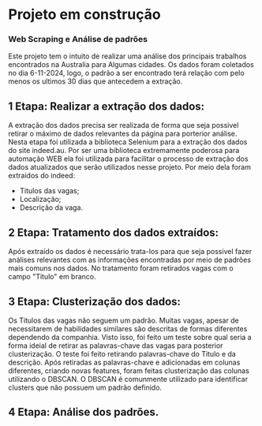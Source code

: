 # Projeto em construção


### Web Scraping e Análise de padrões

Este projeto tem o intuito de realizar uma análise dos principais trabalhos encontrados na Australia para Algumas cidades. 
Os dados foram coletados no dia 6-11-2024, logo, o padrão a ser encontrado terá relação com  pelo menos os ultimos 30 dias que antecedem a extração.

## 1 Etapa: Realizar a extração dos dados:
A extração dos dados precisa ser realizada de forma que seja possivel retirar o máximo de dados relevantes da página para porterior análise. Nesta etapa foi utilizada a biblioteca Selenium para a extração dos dados do site indeed.au. Por ser uma biblioteca extremamente poderosa para automação WEB ela foi utilizada para facilitar o processo de extração dos dados atualizados que serão utilizados nesse projeto. Por meio dela foram extraidos do indeed:
- Titulos das vagas;
- Localização;
- Descrição da vaga.

  
## 2 Etapa: Tratamento dos dados extraídos: 
Após extraído os dados é necessário trata-los para que seja possivel fazer análises relevantes com as informações encontradas por meio de padrões mais comuns nos dados. No tratamento foram retirados vagas com o campo "Titulo" em branco. 

## 3 Etapa: Clusterização dos dados: 
Os Titulos das vagas não seguem um padrão. Muitas vagas, apesar de necessitarem de habilidades similares são descritas de formas diferentes dependendo da companhia. Visto isso, foi feito um teste sobre qual seria a forma ideial de retirar as palavras-chave das vagas para posterior clusterização.  O teste foi feito retirando palavras-chave do Titulo e da descrição.  Após retiradas as palavras-chave e adicionadas em colunas diferentes, criando novas features, foram feitas clusterização das colunas utilizando o DBSCAN. O DBSCAN é comunmente utilizado para identificar clusters que não possuem um padrão definido.

## 4 Etapa: Análise dos padrões.

 
